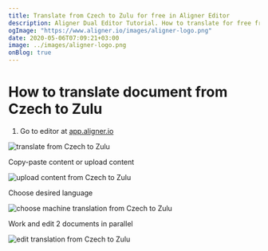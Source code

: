 ```yaml
---
title: Translate from Czech to Zulu for free in Aligner Editor
description: Aligner Dual Editor Tutorial. How to translate for free from Czech to Zulu. Aligner is multilingual document management platform. 
ogImage: "https://www.aligner.io/images/aligner-logo.png"
date: 2020-05-06T07:09:21+03:00
image: ../images/aligner-logo.png
onBlog: true
---
```


# How to translate document from Czech to Zulu

1. Go to editor at [app.aligner.io](https://app.aligner.io "Aligner App web page")

![translate from Czech to Zulu](../aligner-blank-editor.png "translate from Czech to Zulu")

Copy-paste content or upload content

![upload content from Czech to Zulu](../aligner-uploaded-document.png "upload content from Czech to Zulu")

Choose desired language

![choose machine translation from Czech to Zulu](../aligner-language-dropdown.png "choose machine translation from Czech to Zulu")

Work and edit 2 documents in parallel

![edit translation from Czech to Zulu](../aligner-double-sitded-editor.png "edit translation from Czech to Zulu")

